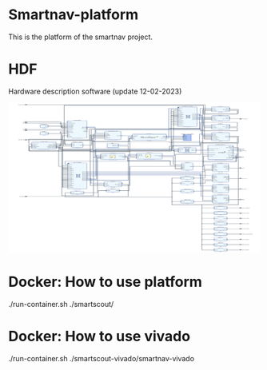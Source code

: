 # Smartnav-platform

This is the platform of the smartnav project.

# HDF 

Hardware description software (update 12-02-2023)

<img src="./smartscout-vivado/smartnav-vivado/design_2.jpg"  width="600" height="300">

# Docker: How to use platform

./run-container.sh ./smartscout/

# Docker: How to use vivado

./run-container.sh ./smartscout-vivado/smartnav-vivado